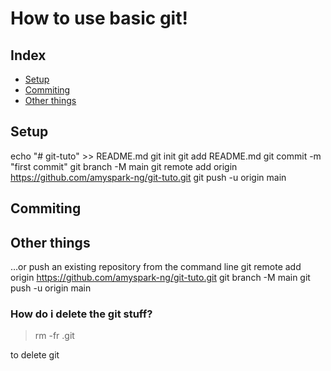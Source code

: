 # How to use basic git!

## Index
- [Setup](#setup)
- [Commiting](#commiting)
- [Other things](#other-things)

## Setup
echo "# git-tuto" >> README.md
git init
git add README.md
git commit -m "first commit"
git branch -M main
git remote add origin https://github.com/amyspark-ng/git-tuto.git
git push -u origin main

## Commiting
## Other things


…or push an existing repository from the command line
git remote add origin https://github.com/amyspark-ng/git-tuto.git
git branch -M main
git push -u origin main

### How do i delete the git stuff?
> rm -fr .git

to delete git


